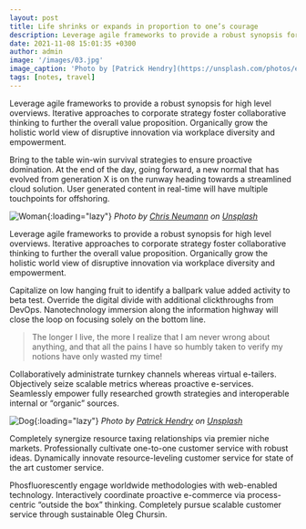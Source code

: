 ```yaml
---
layout: post
title: Life shrinks or expands in proportion to one’s courage
description: Leverage agile frameworks to provide a robust synopsis for high level overviews. Iterative approaches to corporate strategy foster collaborative thinking to further the overall value proposition.
date: 2021-11-08 15:01:35 +0300
author: admin
image: '/images/03.jpg'
image_caption: 'Photo by [Patrick Hendry](https://unsplash.com/photos/eDgUyGu93Yw) on [Unsplash](https://unsplash.com/)'
tags: [notes, travel]
---
```

Leverage agile frameworks to provide a robust synopsis for high level overviews. Iterative approaches to corporate strategy foster collaborative thinking to further the overall value proposition. Organically grow the holistic world view of disruptive innovation via workplace diversity and empowerment.

Bring to the table win-win survival strategies to ensure proactive domination. At the end of the day, going forward, a new normal that has evolved from generation X is on the runway heading towards a streamlined cloud solution. User generated content in real-time will have multiple touchpoints for offshoring.

![Woman]({{site.baseurl}}/images/03-1.jpg){:loading="lazy"}
*Photo by [Chris Neumann](https://unsplash.com/photos/vAl_1cff2kY) on [Unsplash](https://unsplash.com/)*

Leverage agile frameworks to provide a robust synopsis for high level overviews. Iterative approaches to corporate strategy foster collaborative thinking to further the overall value proposition. Organically grow the holistic world view of disruptive innovation via workplace diversity and empowerment.

Capitalize on low hanging fruit to identify a ballpark value added activity to beta test. Override the digital divide with additional clickthroughs from DevOps. Nanotechnology immersion along the information highway will close the loop on focusing solely on the bottom line.

> The longer I live, the more I realize that I am never wrong about anything, and that all the pains I have so humbly taken to verify my notions have only wasted my time!

Collaboratively administrate turnkey channels whereas virtual e-tailers. Objectively seize scalable metrics whereas proactive e-services. Seamlessly empower fully researched growth strategies and interoperable internal or “organic” sources.

![Dog]({{site.baseurl}}/images/03-2.jpg){:loading="lazy"}
*Photo by [Patrick Hendry](https://unsplash.com/photos/GZ1hc6Jvbrg) on [Unsplash](https://unsplash.com/)*

Completely synergize resource taxing relationships via premier niche markets. Professionally cultivate one-to-one customer service with robust ideas. Dynamically innovate resource-leveling customer service for state of the art customer service.

Phosfluorescently engage worldwide methodologies with web-enabled technology. Interactively coordinate proactive e-commerce via process-centric “outside the box” thinking. Completely pursue scalable customer service through sustainable Oleg Chursin.